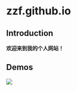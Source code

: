 # zzf.github.io
## Introduction
**欢迎来到我的个人网站！**
## Demos
![](https://media1.tenor.com/m/wGmVzwiALcEAAAAC/keeping-it-fancy-cat.gif)
